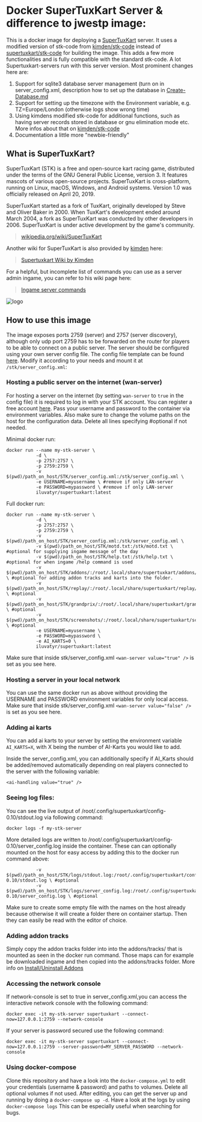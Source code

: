 # Docker SuperTuxKart Server & difference to jwestp image:

This is a docker image for deploying a [SuperTuxKart](https://supertuxkart.net) server. It uses a modified version of stk-code from [kimden/stk-code](https://github.com/kimden/stk-code) instead of [supertuxkart/stk-code](https://github.com/supertuxkart/stk-code.git) for building the image. This adds a few more functionalities and is fully compatible with the standard stk-code. A lot Supertuxkart-servers run with this server version. Most prominent changes here are:

1) Support for sqlite3 database server management (turn on in server_config.xml, description how to set up the database in [Create-Database.md](https://github.com/iluvatyr/docker-supertuxkart/blob/master/Create-Database.md)
2) Support for setting up the timezone with the Environment variable, e.g. TZ=Europe/London (otherwise logs show wrong time)
3) Using kimdens modified stk-code for additional functions, such as having server records stored in database or gnu elimination mode etc. More infos about that on [kimden/stk-code](https://github.com/kimden/stk-code)
4) Documentation a little more "newbie-friendly"

## What is SuperTuxKart?

SuperTuxKart (STK) is a free and open-source kart racing game, distributed under the terms of the GNU General Public License, version 3. It features mascots of various open-source projects. SuperTuxKart is cross-platform, running on Linux, macOS, Windows, and Android systems. Version 1.0 was officially released on April 20, 2019.

SuperTuxKart started as a fork of TuxKart, originally developed by Steve and Oliver Baker in 2000. When TuxKart's development ended around March 2004, a fork as SuperTuxKart was conducted by other developers in 2006. SuperTuxKart is under active development by the game's community.

> [wikipedia.org/wiki/SuperTuxKart](https://en.wikipedia.org/wiki/SuperTuxKart)

Another wiki for SuperTuxKart is also provided by [kimden](https://github.com/kimden/) here:
> [Supertuxkart Wiki by Kimden](https://stk.kimden.online/wiki/index.php?title=Main_Page)

For a helpful, but incomplete list of commands you can use as a server admin ingame, you can refer to his wiki page here:
> [Ingame server commands](https://stk.kimden.online/wiki/index.php?title=Frankfurt_servers)

![logo](https://raw.githubusercontent.com/jwestp/docker-supertuxkart/master/supertuxkart-logo.png)

## How to use this image

The image exposes ports 2759 (server) and 2757 (server discovery), although only udp port 2759 has to be forwarded on the router for players to be able to connect on a public server. The server should be configured using your own server config file. The config file template can be found [here](https://github.com/iluvatyr/docker-supertuxkart/blob/master/server_config.xml). Modify it according to your needs and mount it at `/stk/server_config.xml`:


### Hosting a public server on the internet (wan-server)

For hosting a server on the internet (by setting `wan-server` to `true` in the config file) it is required to log in with your STK account. You can register a free account [here](https://online.supertuxkart.net/register.php). Pass your username and password to the container via environment variables. Also make sure to change the volume paths on the host for the configuration data. Delete all lines specifying #optional if not needed.

Minimal docker run:


```
docker run --name my-stk-server \
           -d \
           -p 2757:2757 \
           -p 2759:2759 \
           -v $(pwd)/path_on_host/STK/server_config.xml:/stk/server_config.xml \
           -e USERNAME=myusername \ #remove if only LAN-server
           -e PASSWORD=mypassword \ #remove if only LAN-server
           iluvatyr/supertuxkart:latest
```

Full docker run:
```
docker run --name my-stk-server \
           -d \
           -p 2757:2757 \
           -p 2759:2759 \
           -v $(pwd)/path_on_host/STK/server_config.xml:/stk/server_config.xml \
           -v $(pwd)/path_on_host/STK/motd.txt:/stk/motd.txt \ #optional for supplying ingame message of the day
           -v $(pwd)/path_on_host/STK/help.txt:/stk/help.txt \ #optional for when ingame /help command is used
           -v $(pwd)/path_on_host/STK/addons/:/root/.local/share/supertuxkart/addons/ \ #optional for adding addon tracks and karts into the folder.
           -v $(pwd)/path_on_host/STK/replay/:/root/.local/share/supertuxkart/replay/ \ #optional 
           -v $(pwd)/path_on_host/STK/grandprix/:/root/.local/share/supertuxkart/grandprix/ \ #optional 
           -v $(pwd)/path_on_host/STK/screenshots/:/root/.local/share/supertuxkart/screenshots/ \ #optional
           -e USERNAME=myusername \
           -e PASSWORD=mypassword \
           -e AI_KARTS=0 \
           iluvatyr/supertuxkart:latest
```

Make sure that inside stk/server_config.xml  `<wan-server value="true" />` is set as you see here.

### Hosting a server in your local network

You can use the same docker run as above without providing the USERNAME and PASSWORD environment variables for only local access.
Make sure that inside stk/server_config.xml  `<wan-server value="false" />` is set as you see here.

### Adding ai karts

You can add ai karts to your server by setting the environment variable `AI_KARTS=X`, with X being the number of AI-Karts you would like to add.

Inside the server_config.xml, you can additionally specify if AI_Karts should be added/removed automatically depending on real players connected to the server with the following variable:
<!-- If true this server will auto add / remove AI connected with network-ai=x, which will kick N - 1 bot(s) where N is the number of human players. Only use this for non-GP racing server. -->
`<ai-handling value="true" />`

### Seeing log files:

You can see the live output of /root/.config/supertuxkart/config-0.10/stdout.log via following command:

```
docker logs -f my-stk-server
```

More detailed logs are written to /root/.config/supertuxkart/config-0.10/server_config.log inside the container.
These can can optionally mounted on the host for easy access by adding this to the docker run command above:
```
           -v $(pwd)/path_on_host/STK/logs/stdout.log:/root/.config/supertuxkart/config-0.10/stdout.log \ #optional
           -v $(pwd)/path_on_host/STK/logs/server_config.log:/root/.config/supertuxkart/config-0.10/server_config.log \ #optional
```
Make sure to create some empty file with the names on the host already because otherwise it will create a folder there on container startup.
Then they can easily be read with the editor of choice.

### Adding addon tracks

Simply copy the addon tracks folder into into the addons/tracks/ that is mounted as seen in the docker run command. Those maps can for example be downloaded ingame and then copied into the addons/tracks folder. More info on [Install/Uninstall Addons](https://supertuxkart.net/Installing_Add-Ons)

### Accessing the network console

If network-console is set to true in server_config.xml,you can access the interactive network console with the following command:

```
docker exec -it my-stk-server supertuxkart --connect-now=127.0.0.1:2759 --network-console
```

If your server is password secured use the following command:

```
docker exec -it my-stk-server supertuxkart --connect-now=127.0.0.1:2759 --server-password=MY_SERVER_PASSWORD --network-console
```

### Using docker-compose

Clone this repository and have a look into the `docker-compose.yml` to edit your credentials (username & password) and paths to volumes. Delete all optional volumes if not used. After editing, you can get the server up and running by doing a `docker-compose up -d`. Have a look at the logs by using `docker-compose logs` This can be especially useful when searching for bugs.
